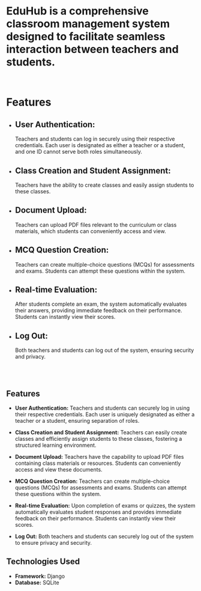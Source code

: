 # EduHub is a comprehensive classroom management system designed to facilitate seamless interaction between teachers and students.<br><br>
<h1>Features</h1>
<ul>
  <li>
    <h2>User Authentication:</h2>
    <p>Teachers and students can log in securely using their respective credentials. Each user is designated as either a teacher or a student, and one ID cannot serve both roles simultaneously.</p>
  </li>

  <li>
    <h2>Class Creation and Student Assignment:</h2>
    <p>Teachers have the ability to create classes and easily assign students to these classes.</p>
  </li>
  <li>
    <h2>Document Upload: </h2>
    <p>Teachers can upload PDF files relevant to the curriculum or class materials, which students can conveniently access and view.</p>
  </li>
  <li>
    <h2>MCQ Question Creation:</h2>
    <p>Teachers can create multiple-choice questions (MCQs) for assessments and exams. Students can attempt these questions within the system.</p>
  </li>
  <li>
    <h2>Real-time Evaluation:</h2>
    <p>After students complete an exam, the system automatically evaluates their answers, providing immediate feedback on their performance. Students can instantly view their scores.</p>
  </li>
  <li>
    <h2>Log Out:</h2>
    <p>Both teachers and students can log out of the system, ensuring security and privacy.</p>
  </li>
</ul>
<br><br>

## Features

- **User Authentication:** Teachers and students can securely log in using their respective credentials. Each user is uniquely designated as either a teacher or a student, ensuring separation of roles.

- **Class Creation and Student Assignment:** Teachers can easily create classes and efficiently assign students to these classes, fostering a structured learning environment.

- **Document Upload:** Teachers have the capability to upload PDF files containing class materials or resources. Students can conveniently access and view these documents.

- **MCQ Question Creation:** Teachers can create multiple-choice questions (MCQs) for assessments and exams. Students can attempt these questions within the system.

- **Real-time Evaluation:** Upon completion of exams or quizzes, the system automatically evaluates student responses and provides immediate feedback on their performance. Students can instantly view their scores.

- **Log Out:** Both teachers and students can securely log out of the system to ensure privacy and security.


## Technologies Used

- **Framework:** Django
- **Database:** SQLite
